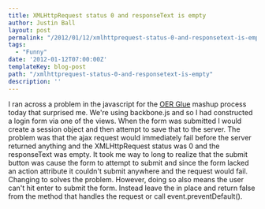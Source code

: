 ```yaml
---
title: XMLHttpRequest status 0 and responseText is empty
author: Justin Ball
layout: post
permalink: "/2012/01/12/xmlhttprequest-status-0-and-responsetext-is-empty/"
tags:
  - "Funny"
date: '2012-01-12T07:00:00Z'
templateKey: blog-post
path: "/xmlhttprequest-status-0-and-responsetext-is-empty"
description: ''
---
```


I ran across a problem in the javascript for the [OER Glue][1] mashup process today that surprised me. We're using backbone.js and so I had constructed a login form via one of the views. When the form was submitted I would create a session object and then attempt to save that to the server. The problem was that the ajax request would immediately fail before the server returned anything and the XMLHttpRequest status was 0 and the responseText was empty. It took me way to long to realize that the submit button was cause the form to attempt to submit and since the form lacked an action attribute it couldn't submit anywhere and the request would fail. Changing  to  solves the problem. However, doing so also means the user can't hit enter to submit the form. Instead leave the  in place and return false from the method that handles the request or call event.preventDefault().

 [1]: http://www.oerglue.com

